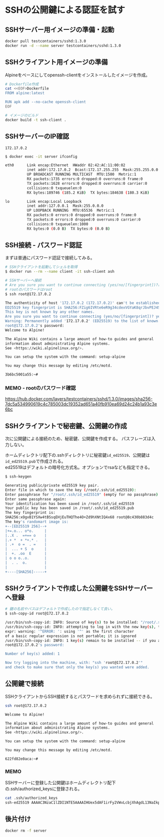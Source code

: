 # SSHの公開鍵による認証を試す

## SSHサーバー用イメージの準備・起動
```sh
docker pull testcontainers/sshd:1.3.0
docker run -d --name server testcontainers/sshd:1.3.0
```

## SSHクライアント用イメージの準備
Alpineをベースにしてopenssh-clientをインストールしたイメージを作成。

```sh
# Dockerfile作成
cat <<EOF>Dockerfile
FROM alpine:latest

RUN apk add --no-cache openssh-client
EOF

# イメージのビルド
docker build -t ssh-client .
```

## SSHサーバーのIP確認
`172.17.0.2`
```sh
$ docker exec -it server ifconfig

eth0      Link encap:Ethernet  HWaddr 02:42:AC:11:00:02  
          inet addr:172.17.0.2  Bcast:172.17.255.255  Mask:255.255.0.0
          UP BROADCAST RUNNING MULTICAST  MTU:1500  Metric:1
          RX packets:1735 errors:0 dropped:0 overruns:0 frame:0
          TX packets:1628 errors:0 dropped:0 overruns:0 carrier:0
          collisions:0 txqueuelen:0 
          RX bytes:189746 (185.2 KiB)  TX bytes:184638 (180.3 KiB)

lo        Link encap:Local Loopback  
          inet addr:127.0.0.1  Mask:255.0.0.0
          UP LOOPBACK RUNNING  MTU:65536  Metric:1
          RX packets:0 errors:0 dropped:0 overruns:0 frame:0
          TX packets:0 errors:0 dropped:0 overruns:0 carrier:0
          collisions:0 txqueuelen:1000 
          RX bytes:0 (0.0 B)  TX bytes:0 (0.0 B)
```

## SSH接続 - パスワード認証
まずは普通にパスワード認証で接続してみる。

```sh
# SSHクライアントを起動してシェルを取得
$ docker run --rm --name client -it ssh-client ash
```

```sh
# SSHサーバーへ接続
# Are you sure you want to continue connecting (yes/no/[fingerprint])?はyes
# rootのパスワードはroot
$ ssh root@172.17.0.2

The authenticity of host '172.17.0.2 (172.17.0.2)' can't be established.
ED25519 key fingerprint is SHA256:FZig6IVRte6eR9g34cdexVGYaK8qrJbvPEJ4S/HNCtA.
This key is not known by any other names.
Are you sure you want to continue connecting (yes/no/[fingerprint])? yes
Warning: Permanently added '172.17.0.2' (ED25519) to the list of known hosts.
root@172.17.0.2's password: 
Welcome to Alpine!

The Alpine Wiki contains a large amount of how-to guides and general
information about administrating Alpine systems.
See <https://wiki.alpinelinux.org/>.

You can setup the system with the command: setup-alpine

You may change this message by editing /etc/motd.

3b6bc5001a55:~# 
```

### MEMO - rootのパスワード確認
https://hub.docker.com/layers/testcontainers/sshd/1.3.0/images/sha256-7dc5a534990619c4c785003dc19352ad651a40fb910ea69d24c24b1a93c3e6bc


## SSHクライアントで秘密鍵、公開鍵の作成
次に公開鍵による接続のため、秘密鍵、公開鍵を作成する。
パスフレーズは入力しない。

ホームディレクトリ配下の.sshディレクトリに秘密鍵`id_ed25519`、公開鍵は`id_ed25519.pub`で作成される。  
ed25519はデフォルトの暗号化方式名。オプションでrsaなども指定できる。

```sh
$ ssh-keygen

Generating public/private ed25519 key pair.
Enter file in which to save the key (/root/.ssh/id_ed25519): 
Enter passphrase for "/root/.ssh/id_ed25519" (empty for no passphrase): 
Enter same passphrase again: 
Your identification has been saved in /root/.ssh/id_ed25519
Your public key has been saved in /root/.ssh/id_ed25519.pub
The key fingerprint is:
SHA256:xOgvB1YSXw4tBSsqEHjEuTHQThe4O+Zd9hXNtIQ4x68 root@8c430b883d4c
The key's randomart image is:
+--[ED25519 256]--+
|+=.o... o*o.     |
|..X .  =+== o    |
|.+ *  + *+.* .   |
| .+  o =  . =    |
|  ... + S  o     |
|  +. .oo  E      |
| o o o..o.       |
|  . .  o.        |
|                 |
+----[SHA256]-----+
```

## SSHクライアントで作成した公開鍵をSSHサーバーへ登録
```sh
# 鍵の名前やパスはデフォルトで作成したので指定しなくて良い。
$ ssh-copy-id root@172.17.0.2

/usr/bin/ssh-copy-id: INFO: Source of key(s) to be installed: "/root/.ssh/id_ed25519.pub"
/usr/bin/ssh-copy-id: INFO: attempting to log in with the new key(s), to filter out any that are already installed
expr: warning: '^ERROR: ': using '^' as the first character
of a basic regular expression is not portable; it is ignored
/usr/bin/ssh-copy-id: INFO: 1 key(s) remain to be installed -- if you are prompted now it is to install the new keys
root@172.17.0.2's password: 

Number of key(s) added: 1

Now try logging into the machine, with: "ssh 'root@172.17.0.2'"
and check to make sure that only the key(s) you wanted were added.
```

## 公開鍵で接続
SSHクライアントからSSH接続するとパスワードを求められずに接続できる。
```sh
ssh root@172.17.0.2

Welcome to Alpine!

The Alpine Wiki contains a large amount of how-to guides and general
information about administrating Alpine systems.
See <https://wiki.alpinelinux.org/>.

You can setup the system with the command: setup-alpine

You may change this message by editing /etc/motd.

622fd82e0aca:~# 
```
### MEMO
SSHサーバーに登録した公開鍵はホームディレクトリ配下の.ssh/authorized_keysに登録される。
```sh
cat .ssh/authorized_keys 
ssh-ed25519 AAAAC3NzaC1lZDI1NTE5AAAAIHUex5dAF1irFy2VWvLcbjXhAgdL13NaIkpFrZu6Kx4f root@9e1dcdb08e8b
```

## 後片付け
```sh
docker rm -f server
```